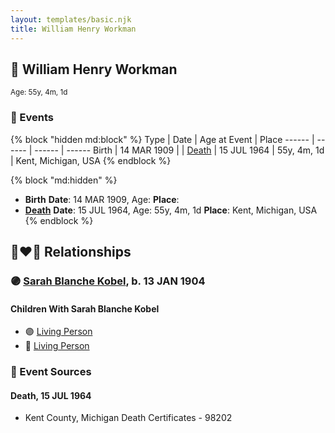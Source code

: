 ```yaml
---
layout: templates/basic.njk
title: William Henry Workman
---
```

## 🔵 William Henry Workman
<small>Age: 55y, 4m, 1d</small>

### 📆 Events

{% block "hidden md:block" %}
Type | Date | Age at Event | Place
------ | ------ | ------ | ------
Birth | 14 MAR 1909 |  |
[Death](#event-event-3) | 15 JUL 1964 | 55y, 4m, 1d | Kent, Michigan, USA
{% endblock %}

{% block "md:hidden" %}
- **Birth**
**Date**: 14 MAR 1909, Age:
**Place**:
- **[Death](#event-event-3)**
**Date**: 15 JUL 1964, Age: 55y, 4m, 1d
**Place**: Kent, Michigan, USA
{% endblock %}

## 👩‍❤️‍👨 Relationships

### 🟣 [Sarah Blanche Kobel](/people/4/40397804), b. 13 JAN 1904

#### Children With Sarah Blanche Kobel
* 🟣 [Living Person](/people/6/68599690)
* 🔵 [Living Person](/people/5/52114384)
### 📰 Event Sources

#### <a id="event-event-3"></a> Death, 15 JUL 1964
* Kent County, Michigan Death Certificates  - 98202
